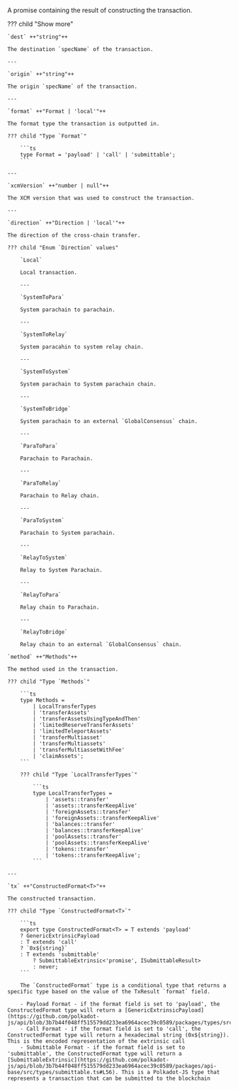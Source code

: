 A promise containing the result of constructing the transaction.

??? child "Show more"

    `dest` ++"string"++

    The destination `specName` of the transaction.

    ---

    `origin` ++"string"++

    The origin `specName` of the transaction.

    ---

    `format` ++"Format | 'local'"++

    The format type the transaction is outputted in.

    ??? child "Type `Format`"

        ```ts
        type Format = 'payload' | 'call' | 'submittable';
        ```

    ---

    `xcmVersion` ++"number | null"++

    The XCM version that was used to construct the transaction.

    ---

    `direction` ++"Direction | 'local'"++

    The direction of the cross-chain transfer.

    ??? child "Enum `Direction` values"

        `Local`

        Local transaction.

        ---

        `SystemToPara`

        System parachain to parachain.

        ---

        `SystemToRelay`

        System paracahin to system relay chain.

        ---

        `SystemToSystem`

        System parachain to System parachain chain.

        ---

        `SystemToBridge`

        System parachain to an external `GlobalConsensus` chain.
        
        ---

        `ParaToPara`

        Parachain to Parachain.

        ---

        `ParaToRelay`

        Parachain to Relay chain.

        ---
        
        `ParaToSystem`

        Parachain to System parachain.

        ---

        `RelayToSystem`

        Relay to System Parachain.

        ---

        `RelayToPara`

        Relay chain to Parachain.

        ---

        `RelayToBridge`

        Relay chain to an external `GlobalConsensus` chain.

    `method` ++"Methods"++

    The method used in the transaction.

    ??? child "Type `Methods`"

        ```ts
        type Methods =
            | LocalTransferTypes
            | 'transferAssets'
            | 'transferAssetsUsingTypeAndThen'
            | 'limitedReserveTransferAssets'
            | 'limitedTeleportAssets'
            | 'transferMultiasset'
            | 'transferMultiassets'
            | 'transferMultiassetWithFee'
            | 'claimAssets';
        ```

        ??? child "Type `LocalTransferTypes`"

            ```ts
            type LocalTransferTypes =
                | 'assets::transfer'
                | 'assets::transferKeepAlive'
                | 'foreignAssets::transfer'
                | 'foreignAssets::transferKeepAlive'
                | 'balances::transfer'
                | 'balances::transferKeepAlive'
                | 'poolAssets::transfer'
                | 'poolAssets::transferKeepAlive'
                | 'tokens::transfer'
                | 'tokens::transferKeepAlive';
            ```

    ---

    `tx` ++"ConstructedFormat<T>"++

    The constructed transaction.

    ??? child "Type `ConstructedFormat<T>`"

        ```ts
        export type ConstructedFormat<T> = T extends 'payload'
        ? GenericExtrinsicPayload
        : T extends 'call'
        ? `0x${string}`
        : T extends 'submittable'
            ? SubmittableExtrinsic<'promise', ISubmittableResult>
            : never;
        ```

        The `ConstructedFormat` type is a conditional type that returns a specific type based on the value of the TxResult `format` field.

        - Payload Format - if the format field is set to 'payload', the ConstructedFormat type will return a [GenericExtrinsicPayload](https://github.com/polkadot-js/api/blob/3b7b44f048ff515579dd233ea6964acec39c0589/packages/types/src/extrinsic/ExtrinsicPayload.ts#L48)
        - Call Format - if the format field is set to 'call', the ConstructedFormat type will return a hexadecimal string (0x${string}). This is the encoded representation of the extrinsic call
        - Submittable Format - if the format field is set to 'submittable', the ConstructedFormat type will return a [SubmittableExtrinsic](https://github.com/polkadot-js/api/blob/3b7b44f048ff515579dd233ea6964acec39c0589/packages/api-base/src/types/submittable.ts#L56). This is a Polkadot-JS type that represents a transaction that can be submitted to the blockchain